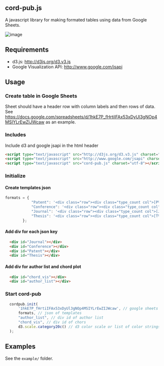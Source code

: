 ## cord-pub.js

A javascript library for making formated tables using data from Google Sheets.  

![image](https://cloud.githubusercontent.com/assets/2158394/11460933/de36ad90-96c5-11e5-93ce-0759efbf497d.png)

## Requirements
- d3.js: http://d3js.org/d3.v3.js
- Google Visualization API: http://www.google.com/jsapi

## Usage

### Create table in Google Sheets
Sheet should have a header row with column labels and then rows of data.  See https://docs.google.com/spreadsheets/d/1hkE7P_fHrtiIFAx53xDyUl3gNOp4MSIYLrEwZIJWcaw as an example.


### Includes
Include d3 and google jsapi in the html header

```html
<script type="text/javascript" src="http://d3js.org/d3.v3.js" charset="utf-8"></script>
<script type="text/javascript" src="http://www.google.com/jsapi" charset="utf-8"></script>
<script type="text/javascript" src="cord-pub.js" charset="utf-8"></script>
```

### Initialize
#### Create templates json

```js
formats = {
            "Patent": '<div class="row"><div class="type_count col">[P%%Counter%%]</div><div class="citation col">%%Authors%%, %%Title%%, %%Misc_Description%%, %%Month%% %%Year%%.</div></div>',
            "Conference": '<div class="row"><div class="type_count col">[C%%Counter%%]</div><div class="citation col">%%Authors%%, "%%Title%%," in <i>Proc. %%Venue%%</i>, pp. %%Pages%%, %%Location%%, %%Month%% %%Year%%.<br>[<a href="https://scholar.google.com/scholar?cites=%%Google_ID%%">cites</a>]</div></div>',
            "Journal": '<div class="row"><div class="type_count col">[J%%Counter%%]</div><div class="citation col">%%Authors%%, "%%Title%%," <i>%%Venue%%</i>, vol. %%Volume%%, no. %%Number%%, pp. %%Pages%%, %%Month%% %%Year%%.<br>[<a href="https://scholar.google.com/scholar?cites=%%Google_ID%%">cites</a>]</div></div>',
            "Thesis": '<div class="row"><div class="type_count col">[T%%Counter%%]</div><div class="citation col">%%Authors%%, <i>%%Title%%</i>, %%Misc_Description%%, %%Month%% %%Year%%.</div></div>'
        };
```

#### Add div for each json key

```html
  <div id="Journal"></div>
  <div id="Conference"></div>
  <div id="Patent"></div>
  <div id="Thesis"></div>
```

#### Add div for author list and chord plot
```html
  <div id="chord_vis"></div>
  <div id="author_list"></div>
```

### Start cord-pub

```js
  cordpub.init(
      '1hkE7P_fHrtiIFAx53xDyUl3gNOp4MSIYLrEwZIJWcaw', // google sheets key
      formats, // json of templates
      "author_list", // div id of author list 
      "chord_vis", // div id of chors
      d3.scale.category20c() // d3 color scale or list of color strings
  );
```

## Examples
See the `example/` folder.


